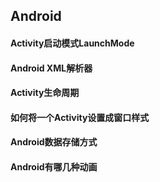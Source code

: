 ## Android
#### Activity启动模式LaunchMode
#### Android XML解析器
#### Activity生命周期
#### 如何将一个Activity设置成窗口样式
#### Android数据存储方式
#### Android有哪几种动画